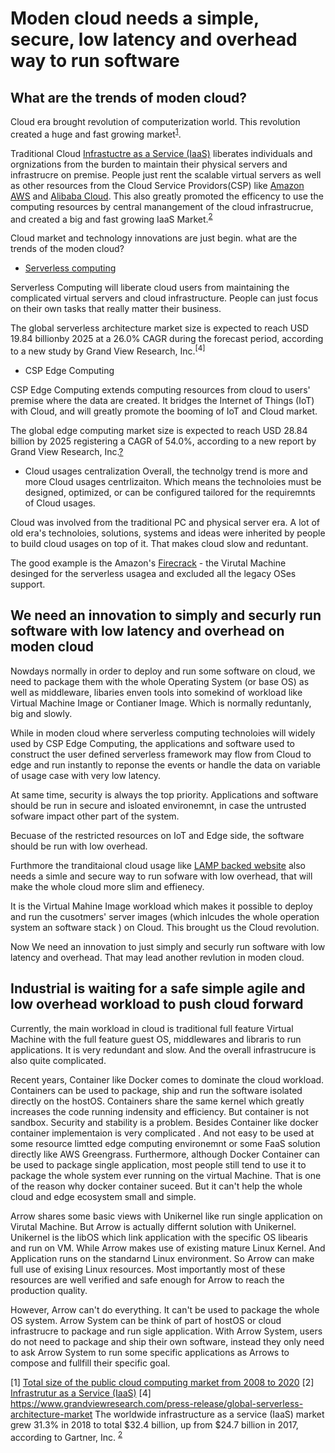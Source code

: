 # Moden cloud needs a simple, secure, low latency and overhead way to run software

## What are the trends of moden cloud?
Cloud era brought revolution of computerization world. This revolution created a huge and fast growing market<sup>[1](https://www.statista.com/statistics/510350/worldwide-public-cloud-computing/)</sup>.

Traditional Cloud [Infrastuctre as a Service (IaaS)](https://en.wikipedia.org/wiki/Infrastructure_as_a_service) liberates individuals and orgnizations from the burden to maintain their physical servers and infrastrucre on premise. People just rent the scalable virtual servers as well as other resources from the Cloud Service Providors(CSP) like [Amazon AWS](https://aws.amazon.com/) and [Alibaba Cloud](https://www.alibabacloud.com). This also greatly promoted the efficency to use the computing resources by central manangement of the cloud infrastrucrue, and created a big and fast growing IaaS Market.<sup>[2](https://www.statista.com/statistics/510350/worldwide-public-cloud-computing/)</sup>

Cloud market and technology innovations are just begin. what are the trends of the moden cloud?
- [Serverless computing](https://en.wikipedia.org/wiki/Serverless_computing)

Serverless Computing will liberate cloud users from maintaining the complicated virtual servers and cloud infrastructure. People can just focus on their own tasks that really matter their business.

The global serverless architecture market size is expected to reach USD 19.84 billionby 2025 at a 26.0% CAGR during the forecast period, according to a new study by Grand View Research, Inc.<sup>[4]</sup>

- CSP Edge Computing

CSP Edge Computing extends computing resources from cloud to users' premise where the data are created. It bridges the Internet of Things (IoT) with Cloud, and will greatly promote the booming of IoT and Cloud market.

The global edge computing market size is expected to reach USD 28.84 billion by 2025 registering a CAGR of 54.0%, according to a new report by Grand View Research, Inc.[?](https://www.grandviewresearch.com/press-release/global-edge-computing-market)

- Cloud usages centralization
Overall, the technolgy trend is more and more Cloud usages centrlizaiton. Which means the technoloies must be designed, optimized, or can be configured tailored for the requiremnts of Cloud usages.

Cloud was involved from the traditional PC and physical server era. A lot of old era's technoloies, solutions, systems and ideas were inherited by people to build cloud usages on top of it. That makes cloud slow and reduntant.  

The good example is the Amazon's [Firecrack](https://github.com/firecracker-microvm/firecracker) - the Virutal Machine desinged for the serverless usagea and excluded all the legacy OSes support. 

## We need an innovation to simply and securly run software with low latency and overhead on moden cloud   
Nowdays normally in order to deploy and run some software on cloud, we need to package them with the whole Operating System (or base OS) as well as middleware, libaries enven tools into somekind of workload like Virtual Machine Image or Contianer Image. Which is normally reduntanly, big and slowly.      

While in moden cloud where serverless computing technoloies will widely used by CSP Edge Computing, the applications and software used to construct the user defined serverless framework may flow from Cloud to edge and run instantly to reponse the events or handle the data on variable of usage case with very low latency.  

At same time, security is always the top priority. Applications and software should be run in secure and isloated environemnt, in case the untrusted sofware impact other part of the system.  

Becuase of the restricted resources on IoT and Edge side, the software should be run with low overhead.

Furthmore the tranditaional cloud usage like [LAMP backed website]() also needs a simle and secure way to run sofware with low overhead, that will make the whole cloud more slim and effienecy.

It is the Virtual Mahine Image workload which makes it possible to deploy and run the cusotmers' server images (which inlcudes the whole operation system an software stack ) on Cloud. This brought us the Cloud revolution.

Now We need an innovation to just simply and securly run software with low latency and overhead. That may lead another revlution in moden cloud.

## Industrial is waiting for a safe simple agile and low overhead workload to push cloud forward

Currently, the main workload in cloud is traditional full feature Virtual Machine with the full feature guest OS, middlewares and libraris to run applications. It is very redundant and slow. And the overall infrastrucure is also quite complicated. 

Recent years, Container like Docker comes to dominate the cloud workload. Containers can be used to package, ship and run the software isolated directly on the hostOS. Containers share the same kernel which greatly increases the code running indensity and efficiency. But container is not sandbox. Security and stability is a problem. Besides Container like docker container implementaion is very complicated . And not easy to be used at some resource limtted edge computing environemnt or some FaaS solution directly like AWS Greengrass. Furthermore, although Docker Container can be used to package single application, most people still tend to use it to package the whole system ever running on the virtual Machine. That is one of the reason why docker container suceed. But it can't help the whole cloud and edge ecosystem small and simple.

Arrow shares some basic views with Unikernel like run single application on Virutal Machine. But Arrow is actually differnt solution with Unikernel. Unikernel is the libOS which link application with the specific OS libearis and run on VM. While Arrow makes use of existing mature Linux Kernel. And Application runs on the standarnd Linux environment. So Arrow can make full use of exising Linux resources. Most importantly most of these resources are well verified and safe enough for Arrow to reach the production quality.

However, Arrow can't do everything. It can't be used to package the whole OS system. Arrow System can be think of part of hostOS or cloud infrastrucre to package and run sigle application. With Arrow System, users do not need to package and ship their own software, instead they only need to ask Arrow System to run some specific applications as Arrows to compose and fullfill their specific goal.     

[1] [Total size of the public cloud computing market from 2008 to 2020](https://www.statista.com/statistics/510350/worldwide-public-cloud-computing/)
[2] [Infrastrutur as a Service (IaaS)](https://en.wikipedia.org/wiki/Infrastructure_as_a_service)
[4] https://www.grandviewresearch.com/press-release/global-serverless-architecture-market
The worldwide infrastructure as a service (IaaS) market grew 31.3% in 2018 to total $32.4 billion, up from $24.7 billion in 2017, according to Gartner, Inc. <sup>[2](https://www.statista.com/statistics/510350/worldwide-public-cloud-computing/)</sup>
